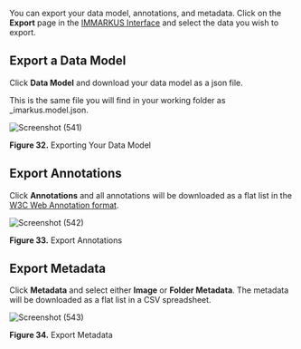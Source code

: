 You can export your data model, annotations, and metadata. Click on the **Export** page in the [IMMARKUS Interface](https://github.com/rsimon/immarkus/wiki/03-The-Interface) and select the data you wish to export.

## Export a Data Model

Click **Data Model** and download your data model as a json file. 

This is the same file you will find in your working folder as _imarkus.model.json.

![Screenshot (541)](https://github.com/rsimon/immarkus/assets/128056738/cf611982-8e45-4721-be02-36d4e5f4228e)

**Figure 32.** Exporting Your Data Model

## Export Annotations

Click **Annotations** and all annotations will be downloaded as a flat list in the [W3C Web Annotation format](https://www.w3.org/TR/annotation-model/).

![Screenshot (542)](https://github.com/rsimon/immarkus/assets/128056738/1bb83de8-fd9a-4af0-bbe0-115fd3f36423)

**Figure 33.** Export Annotations

## Export Metadata

Click **Metadata** and select either **Image** or **Folder Metadata**. The metadata will be downloaded as a flat list in a CSV spreadsheet. 

![Screenshot (543)](https://github.com/rsimon/immarkus/assets/128056738/d0f73c09-ae52-4e7f-bdaa-5ded9bae9d64)

**Figure 34.** Export Metadata
